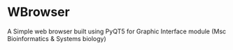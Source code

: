 # WBrowser

A Simple web browser built using PyQT5 for Graphic Interface module (Msc Bioinformatics & Systems biology)


